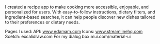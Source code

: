 I created a recipe app to make cooking more accessible, enjoyable, and personalized for users. With
easy-to-follow instructions, dietary filters, and ingredient-based searches, it can help people discover
new dishes tailored to their preferences or dietary needs. 


Pages I used:
API: www.edamam.com
Icons: www.streamlinehq.com
Scetch: excalidraw.com
For my dialog box:mui.com/material-ui
